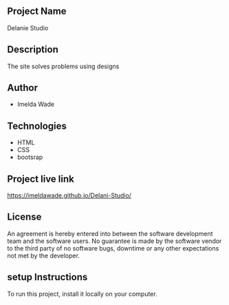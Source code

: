 ## Project Name
Delanie Studio

## Description
The site solves problems using designs

## Author
* Imelda Wade

## Technologies                                                             
* HTML
* CSS
* bootsrap

## Project live link
https://imeldawade.github.io/Delani-Studio/

## License
An agreement is hereby entered into between the software development team and the software users.
No guarantee is made by the software vendor to the third party of no software bugs, downtime or any other expectations not met by the developer.

##  setup Instructions
To run this project, install it locally on your computer.